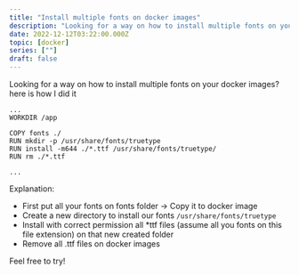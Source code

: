 ```yaml
---
title: "Install multiple fonts on docker images"
description: "Looking for a way on how to install multiple fonts on your docker images? here is how I did it"
date: 2022-12-12T03:22:00.000Z
topic: [docker]
series: [""]
draft: false
---
```

Looking for a way on how to install multiple fonts on your docker images? here is how I did it

```
...
WORKDIR /app

COPY fonts ./
RUN mkdir -p /usr/share/fonts/truetype
RUN install -m644 ./*.ttf /usr/share/fonts/truetype/
RUN rm ./*.ttf

...
```

Explanation: 
- First put all your fonts on fonts folder -> Copy it to docker image
- Create a new directory to install our fonts `/usr/share/fonts/truetype`
- Install with correct permission all *ttf files (assume all you fonts on this file extension) on that new created folder
- Remove all .ttf files on docker images

Feel free to try!





